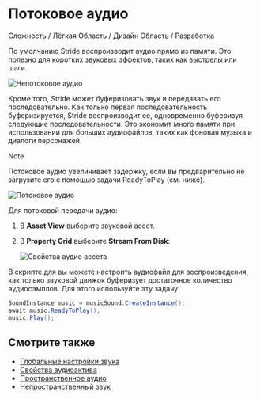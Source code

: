# Потоковое аудио

<span class="label label-doc-level">Сложность / Лёгкая</span>
<span class="label label-doc-audience">Область / Дизайн</span>
<span class="label label-doc-audience">Область / Разработка</span>

По умолчанию Stride воспроизводит аудио прямо из памяти.  Это полезно для коротких звуковых эффектов, таких как выстрелы или шаги.

![Непотоковое аудио](media/audio-index-non-streamed-audio.png)

Кроме того, Stride может буферизовать звук и передавать его последовательно.  Как только первая последовательность буферизируется, Stride воспроизводит ее, одновременно буферизуя следующие последовательности.  Это экономит много памяти при использовании для больших аудиофайлов, таких как фоновая музыка и диалоги персонажей.

> [!Note] 
Потоковое аудио увеличивает задержку, если вы предварительно не загрузите его с помощью задачи ReadyToPlay (см. ниже).

![Потоковое аудио](media/audio-index-streamed-audio.png)

Для потоковой передачи аудио:

1. В **Asset View** выберите звуковой ассет.

2. В **Property Grid** выберите **Stream From Disk**:

    ![Свойства аудио ассета](media/audio-asset-properties-property-grid.png)

В скрипте для вы можете настроить аудиофайл для воспроизведения, как только звуковой движок буферизует достаточное количество аудиосэмплов.  Для этого используйте эту задачу:

```cs
SoundInstance music = musicSound.CreateInstance();
await music.ReadyToPlay();
music.Play();
```

## Смотрите также
* [Глобальные настройки звука](global-audio-settings.md)
* [Свойства аудиоактива](audio-asset-properties.md)
* [Пространственное аудио](spatialized-audio.md)
* [Непространственный звук](non-spatialized-audio.md)
